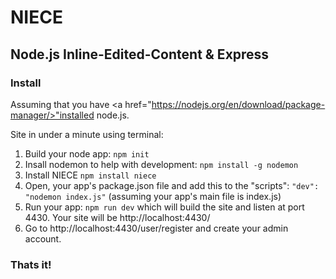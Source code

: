 # NIECE
## Node.js Inline-Edited-Content & Express

### Install

Assuming that you have <a href="https://nodejs.org/en/download/package-manager/>"installed node.js</a>.

Site in under a minute using terminal:

1. Build your node app: `npm init`
2. Insall nodemon to help with development: `npm install -g nodemon`
3. Install NIECE `npm install niece`
4. Open, your app's package.json file and add this to the "scripts": ```"dev": "nodemon index.js"``` (assuming your app's main file is index.js)
5. Run your app: `npm run dev` which will build the site and listen at port 4430. Your site will be http://localhost:4430/
6. Go to http://localhost:4430/user/register and create your admin account.

### Thats it!
